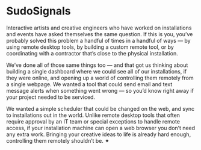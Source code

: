 # SudoSignals

Interactive artists and creative engineers who have worked on installations and events have asked themselves the same question. If this is you, you’ve probably solved this problem a handful of times in a handful of ways — by using remote desktop tools, by building a custom remote tool, or by coordinating with a contractor that’s close to the physical installation.

We’ve done all of those same things too — and that got us thinking about building a single dashboard where we could see all of our installations, if they were online, and opening up a world of controlling them remotely from a single webpage.
We wanted a tool that could send email and text message alerts when something went wrong — so you’d know right away if your project needed to be serviced.

We wanted a simple scheduler that could be changed on the web, and sync to installations out in the world. Unlike remote desktop tools that often require approval by an IT team or special exceptions to handle remote access, if your installation machine can open a web browser you don’t need any extra work.
Bringing your creative ideas to life is already hard enough, controlling them remotely shouldn’t be. ✦